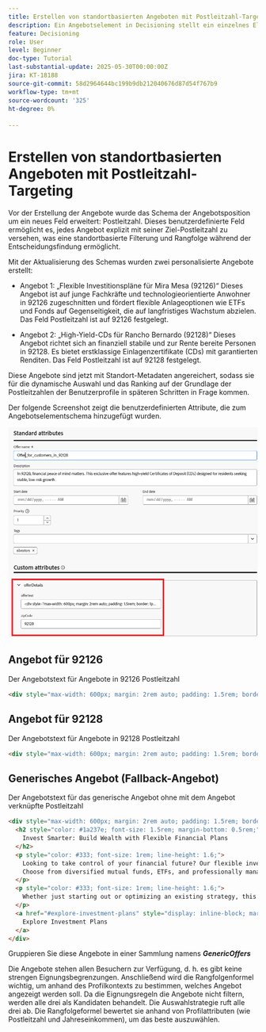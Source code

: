 ```yaml
---
title: Erstellen von standortbasierten Angeboten mit Postleitzahl-Targeting
description: Ein Angebotselement in Decisioning stellt ein einzelnes Element personalisierter Inhalte dar, z. B. eine Nachricht, ein Bild, eine Promotion oder eine Empfehlung, die einem Benutzer auf der Grundlage definierter Regeln und Bedingungen bereitgestellt werden können.
feature: Decisioning
role: User
level: Beginner
doc-type: Tutorial
last-substantial-update: 2025-05-30T00:00:00Z
jira: KT-18188
source-git-commit: 58d2964644bc199b9db212040676d87d54f767b9
workflow-type: tm+mt
source-wordcount: '325'
ht-degree: 0%

---
```



# Erstellen von standortbasierten Angeboten mit Postleitzahl-Targeting

Vor der Erstellung der Angebote wurde das Schema der Angebotsposition um ein neues Feld erweitert: Postleitzahl. Dieses benutzerdefinierte Feld ermöglicht es, jedes Angebot explizit mit seiner Ziel-Postleitzahl zu versehen, was eine standortbasierte Filterung und Rangfolge während der Entscheidungsfindung ermöglicht.

Mit der Aktualisierung des Schemas wurden zwei personalisierte Angebote erstellt:

* Angebot 1: „Flexible Investitionspläne für Mira Mesa (92126)“
Dieses Angebot ist auf junge Fachkräfte und technologieorientierte Anwohner in 92126 zugeschnitten und fördert flexible Anlageoptionen wie ETFs und Fonds auf Gegenseitigkeit, die auf langfristiges Wachstum abzielen. Das Feld Postleitzahl ist auf 92126 festgelegt.

* Angebot 2: „High-Yield-CDs für Rancho Bernardo (92128)“
Dieses Angebot richtet sich an finanziell stabile und zur Rente bereite Personen in 92128. Es bietet erstklassige Einlagenzertifikate (CDs) mit garantierten Renditen. Das Feld Postleitzahl ist auf 92128 festgelegt.

Diese Angebote sind jetzt mit Standort-Metadaten angereichert, sodass sie für die dynamische Auswahl und das Ranking auf der Grundlage der Postleitzahlen der Benutzerprofile in späteren Schritten in Frage kommen.

Der folgende Screenshot zeigt die benutzerdefinierten Attribute, die zum Angebotselementschema hinzugefügt wurden.

![offers-meta-data](assets/offers-meta-data.png)


## Angebot für 92126

Der Angebotstext für Angebote in 92126 Postleitzahl

```html
<div style="max-width: 600px; margin: 2rem auto; padding: 1.5rem; border: 1px solid #ddd; border-radius: 12px; font-family: Arial, sans-serif; background-color: #f9f9f9; box-shadow: 0 4px 12px rgba(0,0,0,0.05);">   <h2 style="color: #1a237e; font-size: 1.5rem; margin-bottom: 0.5rem;">     Boost Your Financial Game with Smart Investment Options   </h2>   <p style="color: #333; font-size: 1rem; line-height: 1.6;">     In Mira Mesa (92126), ambition meets opportunity. Whether you're building wealth or just getting started, our     <strong>diversified investment plans</strong> — including <strong>tech-focused ETFs</strong> and     <strong>flexible mutual funds</strong> — are designed to grow with your goals.   </p>   <p style="color: #333; font-size: 1rem; line-height: 1.6;">     Enjoy expert guidance, low fees, and strategies built for busy professionals who want more from their money — without the hassle.   </p>   <a href="#start-investing" style="display: inline-block; margin-top: 1rem; background-color: #1a73e8; color: white; padding: 0.75rem 1.25rem; border-radius: 8px; text-decoration: none; font-weight: bold;">     Start Investing Smarter   </a> </div>
```


## Angebot für 92128

Der Angebotstext für Angebote in 92128 Postleitzahl

```html
<div style="max-width: 600px; margin: 2rem auto; padding: 1.5rem; border: 1px solid #ddd; border-radius: 12px; font-family: Arial, sans-serif; background-color: #fdfdfd; box-shadow: 0 4px 12px rgba(0,0,0,0.05);">   <h2 style="color: #1a237e; font-size: 1.5rem; margin-bottom: 0.5rem;">     Grow Your Savings with Confidence – Exclusive CD Rates for 92128   </h2>   <p style="color: #333; font-size: 1rem; line-height: 1.6;">     Live in Rancho Bernardo? Take advantage of your financial momentum with our <strong>high-yield Certificates of Deposit</strong>, offering up to <strong>5.25% APY</strong>.     Designed for peace of mind and smart growth, our flexible CD options let you lock in guaranteed returns while enjoying the stability you deserve.   </p>   <p style="color: #333; font-size: 1rem; line-height: 1.6;">     Whether you're planning retirement or simply securing your future, this offer is tailored for residents like you.   </p>   <a href="#explore-cd-options" style="display: inline-block; margin-top: 1rem; background-color: #1a73e8; color: white; padding: 0.75rem 1.25rem; border-radius: 8px; text-decoration: none; font-weight: bold;">     Explore CD Options   </a> </div>
```

## Generisches Angebot (Fallback-Angebot)

Der Angebotstext für das generische Angebot ohne mit dem Angebot verknüpfte Postleitzahl

```html
<div style="max-width: 600px; margin: 2rem auto; padding: 1.5rem; border: 1px solid #ddd; border-radius: 12px; font-family: Arial, sans-serif; background-color: #ffffff; box-shadow: 0 4px 12px rgba(0,0,0,0.05);">
  <h2 style="color: #1a237e; font-size: 1.5rem; margin-bottom: 0.5rem;">
    Invest Smarter: Build Wealth with Flexible Financial Plans
  </h2>
  <p style="color: #333; font-size: 1rem; line-height: 1.6;">
    Looking to take control of your financial future? Our flexible investment solutions are designed to meet a wide range of goals — from growing savings to planning for retirement.
    Choose from diversified mutual funds, ETFs, and professionally managed portfolios, all with expert guidance and minimal hassle.
  </p>
  <p style="color: #333; font-size: 1rem; line-height: 1.6;">
    Whether just starting out or optimizing an existing strategy, this offer provides the tools to invest with confidence — no matter where you live.
  </p>
  <a href="#explore-investment-plans" style="display: inline-block; margin-top: 1rem; background-color: #1a73e8; color: white; padding: 0.75rem 1.25rem; border-radius: 8px; text-decoration: none; font-weight: bold;">
    Explore Investment Plans
  </a>
</div>
```

Gruppieren Sie diese Angebote in einer Sammlung namens **_GenericOffers_**

Die Angebote stehen allen Besuchern zur Verfügung, d. h. es gibt keine strengen Eignungsbegrenzungen. Anschließend wird die Rangfolgenformel wichtig, um anhand des Profilkontexts zu bestimmen, welches Angebot angezeigt werden soll.
Da die Eignungsregeln die Angebote nicht filtern, werden alle drei als Kandidaten behandelt.
Die Auswahlstrategie ruft alle drei ab.
Die Rangfolgeformel bewertet sie anhand von Profilattributen (wie Postleitzahl und Jahreseinkommen), um das beste auszuwählen.



